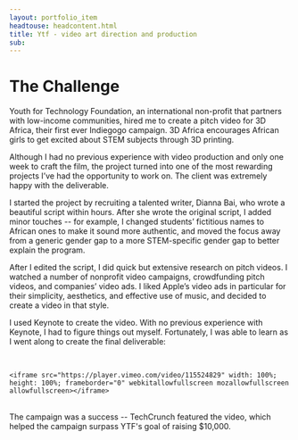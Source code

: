 ```yaml
---
layout: portfolio_item
headtouse: headcontent.html
title: Ytf - video art direction and production
sub: 
---
```


# The Challenge

<div class="small_container">
	Youth for Technology Foundation, an international non-profit that partners with low-income communities, hired me to create a pitch video for 3D Africa, their first ever Indiegogo campaign. 3D Africa encourages African girls to get excited about STEM subjects through 3D printing.

Although I had no previous experience with video production and only one week to craft the film, the project turned into one of the most rewarding projects I’ve had the opportunity to work on. The client was extremely happy with the deliverable.

I started the project by recruiting a talented writer, Dianna Bai, who wrote a beautiful script within hours. After she wrote the original script, I added minor touches -- for example, I changed students’ fictitious names to African ones to make it sound more authentic, and moved the focus away from a generic gender gap to a more STEM-specific gender gap to better explain the program. 

After I edited the script, I did quick but extensive research on pitch videos. I watched a number of nonprofit video campaigns, crowdfunding pitch videos, and companies’ video ads. I liked Apple’s video ads in particular for their simplicity, aesthetics, and effective use of music, and decided to create a video in that style.  

I used Keynote to create the video. With no previous experience with Keynote, I had to figure things out myself. Fortunately, I was able to learn as I went along to create the final deliverable: 
</div>

<br>     

<div class="video_wrapper">

	<iframe src="https://player.vimeo.com/video/115524829" width: 100%;
    height: 100%; frameborder="0" webkitallowfullscreen mozallowfullscreen allowfullscreen></iframe>



</div>


<br /> 

<div class="small_container">
	The campaign was a success -- TechCrunch featured the video, which helped the campaign surpass YTF's goal of raising $10,000.
</div>
